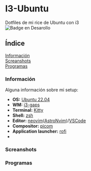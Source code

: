 # I3-Ubuntu
Dotfiles de mi rice de Ubuntu con i3 </br>
![Badge en Desarollo](https://img.shields.io/badge/STATUS-EN%20DESAROLLO-green) </br>

## Índice
[Información](#Información)</br>
[Screanshots](#Screanshots)</br>
[Programas](#Programas)</br>

### Información
Alguna información sobre mi setup:
- **OS:** [Ubuntu 22.04](https://ubuntu.com/)
- **WM:** [i3-gaps](https://github.com/Airblader/i3)
- **Terminal:** [Kitty](https://sw.kovidgoyal.net/kitty/)
- **Shell:** [zsh](https://www.zsh.org/)
- **Editor:** [neovim](https://neovim.io/)([AstroNvim](https://github.com/AstroNvim/AstroNvim))/[VSCode](https://code.visualstudio.com/)
- **Compositor:** [picom](https://github.com/yshui/picom)
- **Application launcher:** [rofi](https://github.com/davatorium/rofi)
- 
### Screanshots

### Programas
